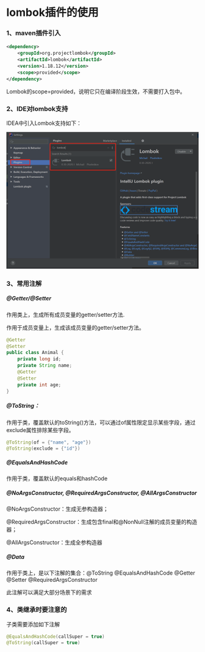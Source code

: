 # lombok插件的使用

### 1、maven插件引入

```xml
<dependency>
    <groupId>org.projectlombok</groupId>
    <artifactId>lombok</artifactId>
    <version>1.18.12</version>
    <scope>provided</scope>
</dependency>
```

Lombok的scope=provided，说明它只在编译阶段生效，不需要打入包中。



### 2、IDE对lombok支持

  IDEA中引入Lombok支持如下：

![idea插件](./images/idea_plugin.png)



### 3、常用注解

##### @Getter/@Setter

作用类上，生成所有成员变量的getter/setter方法.

作用于成员变量上，生成该成员变量的getter/setter方法。

```java
@Getter
@Setter
public class Animal {
    private long id;
    private String name;
    @Getter
    @Setter
    private int age;
}
```



##### @ToString：

作用于类，覆盖默认的toString()方法，可以通过of属性限定显示某些字段，通过exclude属性排除某些字段。

```java
@ToString(of = {"name", "age"})
@ToString(exclude = {"id"})
```



##### @EqualsAndHashCode

作用于类，覆盖默认的equals和hashCode



##### @NoArgsConstructor, @RequiredArgsConstructor, @AllArgsConstructor

@NoArgsConstructor：生成无参构造器；

@RequiredArgsConstructor：生成包含final和@NonNull注解的成员变量的构造器；

@AllArgsConstructor：生成全参构造器



##### @Data

作用于类上，是以下注解的集合：@ToString @EqualsAndHashCode @Getter @Setter @RequiredArgsConstructor

此注解可以满足大部分场景下的需求



### 4、类继承时要注意的

子类需要添加如下注解

```java
@EqualsAndHashCode(callSuper = true)
@ToString(callSuper = true)
```